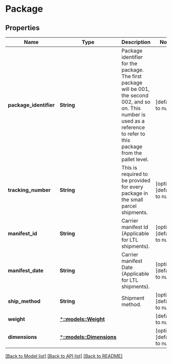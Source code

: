 # Package

## Properties
Name | Type | Description | Notes
------------ | ------------- | ------------- | -------------
**package_identifier** | **String** | Package identifier for the package. The first package will be 001, the second 002, and so on. This number is used as a reference to refer to this package from the pallet level. | [default to null]
**tracking_number** | **String** | This is required to be provided for every package in the small parcel shipments. | [optional] [default to null]
**manifest_id** | **String** | Carrier manifest Id (Applicable for LTL shipments). | [optional] [default to null]
**manifest_date** | **String** | Carrier manifest Date (Applicable for LTL shipments). | [optional] [default to null]
**ship_method** | **String** | Shipment method. | [optional] [default to null]
**weight** | [***::models::Weight**](Weight.md) |  | [default to null]
**dimensions** | [***::models::Dimensions**](Dimensions.md) |  | [optional] [default to null]

[[Back to Model list]](../README.md#documentation-for-models) [[Back to API list]](../README.md#documentation-for-api-endpoints) [[Back to README]](../README.md)



